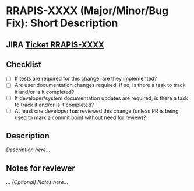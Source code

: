 # RRAPIS-XXXX (Major/Minor/Bug Fix): Short Description

## JIRA [Ticket RRAPIS-XXXX](https://jira.csiro.au/browse/RRAPIS-XXXX)

## Checklist

-   [ ] If tests are required for this change, are they implemented?
-   [ ] Are user documentation changes required, if so, is there a task to track it and/or is it completed?
-   [ ] If developer/system documentation updates are required, is there a task to track it and/or is it completed?
-   [ ] At least one developer has reviewed this change (unless PR is being used to mark a commit point without need for review)?

## Description

_Description here..._


## Notes for reviewer

_... (Optional) Notes here..._

